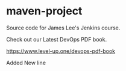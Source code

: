 
# maven-project
Source code for James Lee's Jenkins course.

Check out our Latest DevOps PDF book.


https://www.level-up.one/devops-pdf-book


Added New line
